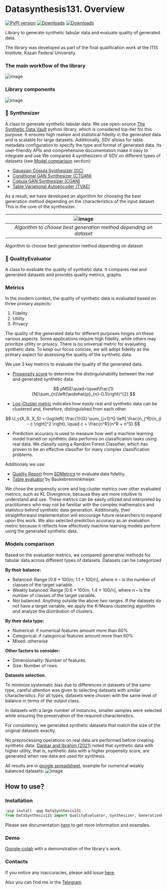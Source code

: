 # Datasynthesis131. Overview
[![PyPI version](https://badge.fury.io/py/DataSynthesis131.svg)](https://badge.fury.io/py/DataSynthesis131)
[![Downloads](https://pepy.tech/badge/DataSynthesis131)](https://pepy.tech/project/DataSynthesis131)
[![Downloads](https://pepy.tech/badge/DataSynthesis131/month)](https://pepy.tech/project/DataSynthesis131)

Library to generate synthetic tabular data and evaluate quality of generated data.

The library was developed as part of the final qualification work at the ITIS Institute, Kazan Federal University.

### The main workflow of the library
![image](https://github.com/MaratElagin/DataSynthesis131/assets/78168429/7df94cc6-c702-4229-8ac8-a43b4bd909de)

### Library components
![image](https://github.com/MaratElagin/DataSynthesis131/assets/78168429/f51280cf-2a96-40ee-828d-8c08dea7e761)

### 🎲 **Synthesizer**
A class to generate synthetic tabular data. We use open-source [The Synthetic Data Vault](https://docs.sdv.dev/sdv) python library, which is considered top-tier for this purpose. It ensures high realism and statistical fidelity in the generated data and is scalable for large datasets. Additionally, SDV allows for table metadata configuration to specify the type and format of generated data. Its user-friendly APIs and comprehensive documentation make it easy to integrate and use
We compared 4 synthesizers of SDV on different types of datasets (see [Model comparison](https://www.notion.so/Datasynthesis131-documentation-59e40c1fac4e406d88f2674a59ea83c4?pvs=21) section):

- [Gaussian Copula Synthesizer (GC)](https://docs.sdv.dev/sdv/single-table-data/modeling/synthesizers/gaussiancopulasynthesizer)
- [Conditional GAN Synthesizer (CTGAN)](https://docs.sdv.dev/sdv/single-table-data/modeling/synthesizers/ctgansynthesizer)
- [Copula GAN Synthesizer (CGAN)](https://docs.sdv.dev/sdv/single-table-data/modeling/synthesizers/copulagansynthesizer)
- [Table Variational Autoencoder (TVAE)](https://docs.sdv.dev/sdv/single-table-data/modeling/synthesizers/tvaesynthesizer)

As a result, we have developed an algorithm for choosing the best generation method depending on the characteristics of the input dataset. This is the core of the synthesizer.

| ![image](https://github.com/MaratElagin/DataSynthesis131/assets/78168429/4150d04e-0438-4492-b037-29c297167147) |
|:--:| 
| *Algorithm to choose best generation method depending on dataset* |

Algorithm to choose best generation method depending on dataset

### 📐 **QualityEvaluator**

A class to evaluate the quality of synthetic data. It compares real and generated datasets and provides quality metrics, graphs.

### Metrics

In the modern context, the quality of synthetic data is evaluated based on three primary aspects:

1. Fidelity
2. Utility
3. Privacy

The quality of the generated data for different purposes hinges on these various aspects. Some applications require high fidelity, while others may prioritize utility or privacy. There is no universal metric for evaluating synthetic data. To keep our focus concise, we will adopt fidelity as the primary aspect for assessing the quality of the synthetic data.

We use 3 key metrics to evaluate the quality of the generated data:

- [Propensity score](https://www.mdpi.com/2227-7390/11/15/3278#:~:text=distribution%20%5B26%5D.-,The%20propensity%20score,-%5B27%5D%20evaluates) to determine the distinguishability between the real and generated synthetic data.

$$
pMSE\quad=\quad\frac{1}{N}\sum_{n}\left(\widehat{p}_{n}-0.5\right)^{2}
$$

- [Log-Cluster metric](https://bmcmedresmethodol.biomedcentral.com/articles/10.1186/s12874-020-00977-1#:~:text=the%20dataset%20level.-,The%20log%2Dcluster%20metric,-%5B39%5D%20is) indicates how easily real and synthetic data can be clustered and, therefore, distinguished from each other.

$$
U_c(X_R, X_S) = \log\left( \frac{1}{G} \sum_{j=1}^G \left[ \frac{n_j^R}{n_j} - c \right]^2 \right), \quad c = \frac{n^R}{n^R + n^S}
$$

- Prediction accuracy is used to measure how well a machine learning model trained on synthetic data performs on classification tasks using real data. We classify using a Random Forest Classifier, which has proven to be an effective classifier for many complex classification problems.

Additionaly we use:

- [Quality Report](https://docs.sdv.dev/sdmetrics/reports/quality-report) from [SDMetrics](https://docs.sdv.dev/sdmetrics) to evaluate data fidelity.
- [Table evaluator](https://github.com/Baukebrenninkmeijer/table-evaluator/tree/master) by Baukebrenninkmeijer.

We chose the propensity score and log cluster metrics over other evaluated metrics, such as KL Divergence, because they are more intuitive to understand and use. These metrics can be easily utilized and interpreted by practitioners who may not be familiar with the complex mathematics and statistics behind synthetic data generation. Additionally, their straightforward implementation will encourage future researchers to expand upon this work.
We also selected prediction accuracy as an evaluation metric because it reflects how effectively machine learning models perform using the generated synthetic data.

### Models comparison

Based on the evaluation metrics, we compared generative methods for tabular data across different types of datasets. Datasets can be categorized 

**By their balance:**

- Balanced: Range [0.9 * 100/n; 1.1 * 100/n], where n **-** is the number of classes of the target variable.
- Weakly balanced: Range [0.6 * 100/n; 1.4 * 100/n], where n **-** is the number of classes of the target variable.
- Not balanced: Anything outside the above two ranges.
If the datasets do not have a target variable, we apply the K-Means clustering algorithm and analyze the distribution of clusters.

**By their data type:**

- Numerical: if numerical features amount more than 60%
- Categorical: if categorical features amount more than 60%
- Mixed: otherwise

**Other factors to consider:**

- Dimensionality: Number of features.
- Size: Number of rows.

**Datasets selection.**

To minimize systematic bias due to differences in datasets of the same type, careful attention was given to selecting datasets with similar characteristics. For all types, datasets were chosen with the same level of balance in terms of the output class.

In datasets with a large number of instances, smaller samples were selected while ensuring the preservation of the required characteristics.

For consistency, we generated synthetic datasets that match the size of the original datasets exactly.

No preprocessing operations on real data are performed before creating synthetic data. [Dankar and Ibrahim (2021)](https://www.mdpi.com/2076-3417/11/5/2158#:~:text=Does%20preprocessing%20real%20data%20prior%20to%20the%20generation%20of%20synthetic%20data%20improve%20the%20utility%20of%20the%20generated%20synthetic%20data%3F) noted that synthetic data with higher utility, that is, synthetic data with a higher propensity score, are generated when raw data are used for synthesis.

All results are in [google spreadsheet](https://docs.google.com/spreadsheets/d/1zOwbl4434EyLFWBd1YC-W45_H1f1AFZaTMWjnS6VhUY/edit?usp=sharing), example for numerical weakly balanced datasets:
![image](https://github.com/MaratElagin/DataSynthesis131/assets/78168429/c94370e9-8a21-4b82-8963-e5d549a20bc9)

## How to use?

### Installation

```python
!pip install -qqq DataSynthesis131
from DataSynthesis131 import QualityEvaluator, Synthesizer, GenerationParams
```

Please see documentation [here](https://github.com/MaratElagin/DataSynthesis131/blob/main/DataSynthesis131/README.md) to get more information and examples.

### Demo

[Google-colab](https://colab.research.google.com/drive/1D66Nfn_miaiLtaa09fVR0Uu6_pDr6LCm?usp=sharing) with a demonstration of the library's work.

### Contacts

If you notice any inaccuracies, please add issue [here](https://github.com/MaratElagin/DataSynthesis131/issues).

Also you can find me in the [Telegram](https://t.me/TBag2002).
